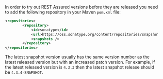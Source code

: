 In order to try out REST Assured versions before they are released you need to add the following repository in your Maven `pom.xml` file:

```xml
<repositories>
        <repository>
            <id>sonatype</id>
            <url>https://oss.sonatype.org/content/repositories/snapshots/</url>
            <snapshots />
        </repository>
</repositories>
```

The latest snapshot version usually has the same version number as the latest released version but with an increased patch version. For example, if the latest released version is `4.3.3` then the latest snapshot release should be `4.3.4-SNAPSHOT`.
